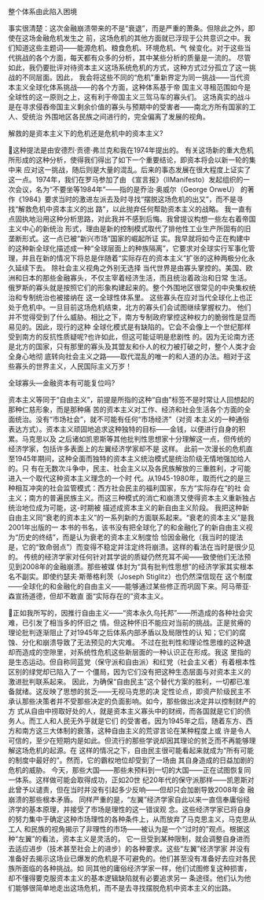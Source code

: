 
整个体系由此陷⼊困境

事实很清楚：这次⾦融崩溃带来的不是“衰退”，⽽是严重的萧条。但除此之外，即使在这场⾦融危机发⽣之
前，这场危机的其他⽅⾯就已浮现于公共意识之中。我们知道这些主题词——能源危机、粮⾷危机、环境危机、⽓
候变化。对于这些当代挑战的各个⽅⾯，每天都有众多的分析，其中某些分析的质量是⼀流的。
尽管如此，我仍要批评对待资本主义这场系统危机的⽅式，这种⽅式过分孤⽴了这⼀挑战的不同层⾯。因此，
我会将这些不同的“危机”重新界定为同⼀挑战——当代资本主义全球化体系挑战——的各个⽅⾯，这种体系基于帝
国主义寻租范围如今是全球性的这⼀原则之上，这有利于帝国主义三驾马车的寡头们。
这场真实的战⽃是在寻求侵吞帝国主义剩余价值的寡头与预期中的受害者——南北⽅所有国家的⼯⼈、受统治
外围地区各民族之间进⾏的，完全偏离了发展的视⾓。

解救的是资本主义下的危机还是危机中的资本主义?

这种提法是由安德烈·贡德·弗兰克和我在1974年提出的。
有关这场新的重⼤危机所形成的这种分析，使得我们得出了如下⼀个重要结论，即资本将会以新⼀轮的集中来
应对这⼀挑战，随后则是⼤量的混乱。后来的事态发展在很⼤程度上证实了这⼀点。1974年，我们在罗马参加了由
《宣⾔报》（ⅡManifesto）发起组织的⼀次会议，名为“不要坐等1984年”——指的是乔治·奥威尔（George OrweU）
的著作《1984》要求当时的激进左派去及时寻找“摆脱这场危机的出⼜”，⽽不是寻找“解救危机中资本主义的出
路”，以此抛弃任何帮助资本主义的战略。
我⼀直有点固执地沿⽤这种分析思路，对此我并不感到后悔。我曾提议构想⼀些左右着帝国主义中⼼的新统治
形式，理由是新的控制模式取代了排他性⼯业⽣产所固有的旧垄断形式。这⼀点已被“新兴市场”国家的崛起所证
实。我早就将如今正在构建中的这种新全球化描述成⼀种“全球层⾯上的种族隔离”，它要求对全球实⾏军事化管
理，并且在新的情况下将总是伴随着“实际存在的资本主义”扩张的这种两极分化永久延续下去。
除社会主义视⾓之外别⽆选择
当代世界是由寡头掌控的。美国、欧洲和⽇本的那些⾦融寡头，不仅主宰着经济⽣活，⽽且统治着政治和⽇常
⽣活。俄罗斯的寡头就是按照它们的形象构建起来的。整个外围地区很常见的中央集权统治和专制统治也被接纳在
这⼀全球性体系⾥。
这些寡头在应对当代全球化上也正处于危机中。⼀旦⽬前这场危机结束，北⽅的寡头们会试图继续掌握权⼒。
他们并不觉得受到了什么威胁。相⽐之下，南⽅专制政府掌控这种权⼒的脆弱性是显⽽易见的。因此，现⾏的这种
全球化模式是有缺陷的。它会不会像上⼀个世纪那样受到南⽅的反抗性质疑呢?也许如此，但这可能证明是悲剧性
的。因为⽆论南⽅还是北⽅的国家，只有那⾥的寡头及其盟友和仆⼈的权⼒被打破之时，整个⼈类才会全⾝⼼地彻
底转向社会主义之路——取代混乱的唯⼀的和⼈道的办法。相对于这些寡头的世界主义，⼈民国际主义万岁！

全球寡头—⾦融资本有可能复位吗?

资本主义等同于“⾃由主义”，前提是所指的这种“⾃由”标签不是时常让⼈回想起的那种仁慈形象，⽽是那种痛
苦的资本主义对⼯作、经济和社会⽣活各个⽅⾯的全⾯统治。没有“市场社会”，就不可能有任何“市场经济”（对资
本主义的⼀种通俗表达⽅式）。资本主义顽固地追求这种独特的⽬标——⾦钱，以便进⾏⾃⾝的积累。马克思以及
之后诸如凯恩斯等其他批判性思想家⼗分理解这⼀点，但传统的经济学家，包括许多表⾯上的左翼经济学家却不是
这样。
此前⼀次漫长的危机直⾄1945年期间，这种全⾯⽽独特的资本主义统治模式是统治阶级⽆情地强加给⼈的。只
有在⽆数次⽃争中，民主、社会主义以及各民族解放的三重胜利，才可能进⼊⼀个取代这种资本主义理念的⼀个时
代。从1945-1980年，取⽽代之的是三种相互冲突的社会监管模式：西⽅社会民主的福利国家，东⽅“实际存在”的社
会主义；南⽅的普遍民族主义。⽽这三种模式的消亡和崩溃又使得资本主义重新独占统治地位成为可能，这-时期被
描述成资本主义的新⾃由主义阶段。
我把这种新⾃由主义同“衰⽼的资本主义”的⼀系列新的⽅⾯联系起来。“衰⽼的资本主义”是我2001年出版的⼀
本书的书名，该书没有把全球化了的和⾦融化了的新⾃由主义视为“历史的终结”，⽽是认为衰⽼的资本主义制度恰
恰因⾦融化（我当时的提法是，它的“致命弱点”）⽽变得不稳定并注定终将崩溃。这样的看法在当时是很少见的。
传统的经济学家对任何针对其学说的质疑仍然充⽿不闻——致使他们⽆法预见到2008年的⾦融崩溃。那些被媒
体封为“具有批判性思想”的经济学家其实根本名不副实。即使约瑟夫·斯蒂格利茨（Joseph Stiglitz）也仍然深信现在
这个制度——全球化的和⾦融化的⾃由主义——能够通过某些修正⽽巩固下来。阿马蒂亚·森宣扬道德，但却不敢直
⾯“实际存在的”资本主义。

正如我所写的，因推⾏⾃由主义——“资本永久乌托邦”——所造成的各种社会灾难，已引发了相当多的怀旧之
情。但这种怀旧不能应对当前的挑战。正是贫瘠的理论批判逐渐阻⽌了对1945年之后体系内部⽭盾以及局限性的认
知；它们的腐蚀、分化和崩溃导致了⽆法预见的⼤灾难。
不过在批判性和理论性思维的这种退却⽽造成的空隙⾥，对系统性危机这些新层⾯的⼀种认识正在形成。我这
⾥指的是⽣态运动。但⾃称同蓝党（保守派和⾃由派）和红党（社会主义者）有着根本性区别的绿党却已陷⼊了⼀
个僵局，因为它们没有把这种⽣态层⾯与对资本主义的激进批判联系起来。
因此，为确保“⾃由民主”这个替代⽅案的胜利，⼀切都已准备就绪。这反映了思想的贫乏——⽆视马克思的决
定性论点，即资产阶级民主不承认那些决策者并不受那些决定的负⾯影响。如今，那些做出决定并以控制财产的⽅
式从⾃由中捞取好处的⼈，就是资本主义寡头中的财阀，⽽各国就是它们的债务⼈。⽽⼯⼈和⼈民⽆外乎就是它们
的受害者。因为1945年之后，随着东⽅、西⽅和南⽅这三⼤体制的衰落，这种⾃由主义的荒谬⾔论在某种程度上或
许是令⼈可信的，⾄少在短期内是如此。但流⾏的那些学说却因其理论的贫乏⽽不再能够理解这场危机的起源。在
这样的情况之下，⾃由民主很可能看起来就成为“所有可能的制度中最好的”。然⽽，它的霸权地位却受到了⼀场由
其⾃⾝造成的⽇益加剧的危机的威胁。
今天，那些⼤国——那些未预料到⼀切的⼤国——正在试图恢复同⼀体系。这样做可能会取得成功，正如20世
纪20年代的保守派那样——凯恩斯对此曾予以谴责，但在当时并没有引起多少反响——但却只会加剧导致2008年⾦
融崩溃的那些根本⽭盾。
同样严重的是，“左翼”经济学家⾃此以来⼀直信奉庸俗经济学的基本原理，并接受了市场是理性的这⼀错误观
念。这些经济学家已将⾃⾝的努⼒集中于确定这种市场理性的各种条件上，从⽽放弃了马克思主义，马克思从⼯⼈
和民族的视⾓揭⽰了⾮理性的市场——被认为是⼀个“过时的”观点。根据这种“左翼”的看法，资本主义是灵活的，
它⼀旦受到某种限制，就会调整⾃⾝进⽽去适应进步（技术甚⾄社会上的进步）的各种要求。这些“左翼”经济学家
并没有准备好去揭⽰这场业已爆发的危机是不可避免的。他们甚⾄没有准备好去应对各民族所⾯临的各种挑战。如
同其他的庸俗经济学家⼀样，他们试图修复这种损害，却不懂得要克服资本主义的基本逻辑缺陷就有必要追求另⼀
条途径。他们认为他们能够很简单地⾛出这场危机，⽽不是去寻找摆脱危机中资本主义的出路。


